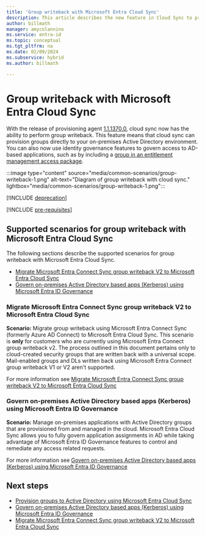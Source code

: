 ```yaml
---
title: 'Group writeback with Microsoft Entra Cloud Sync'
description: This article describes the new feature in Cloud Sync to provision and writeback groups to on-premises AD.
author: billmath
manager: amycolannino
ms.service: entra-id
ms.topic: conceptual
ms.tgt_pltfrm: na
ms.date: 02/09/2024
ms.subservice: hybrid
ms.author: billmath

---
```


# Group writeback with Microsoft Entra Cloud Sync

With the release of provisioning agent [1.1.1370.0](cloud-sync/reference-version-history.md#1113700), cloud sync now has the ability to perform group writeback. This feature means that cloud sync can provision groups directly to your on-premises Active Directory environment. You can also now use identity governance features to govern access to AD-based applications, such as by including a [group in an entitlement management access package](../../id-governance/entitlement-management-group-writeback.md).

 :::image type="content" source="media/common-scenarios/group-writeback-1.png" alt-text="Diagram of group writeback with cloud sync." lightbox="media/common-scenarios/group-writeback-1.png":::

[!INCLUDE [deprecation](~/includes/gwb-v2-deprecation.md)]

[!INCLUDE [pre-requisites](includes/gpad-prereqs.md)]


## Supported scenarios for group writeback with Microsoft Entra Cloud Sync
The following sections describe the supported scenarios for group writeback with Microsoft Entra Cloud Sync.

- [Migrate Microsoft Entra Connect Sync group writeback V2 to Microsoft Entra Cloud Sync](#migrate-microsoft-entra-connect-sync-group-writeback-v2-to-microsoft-entra-cloud-sync)
- [Govern on-premises Active Directory based apps (Kerberos) using Microsoft Entra ID Governance](#govern-on-premises-active-directory-based-apps-kerberos-using-microsoft-entra-id-governance)

###  Migrate Microsoft Entra Connect Sync group writeback V2 to Microsoft Entra Cloud Sync

**Scenario:**  Migrate group writeback using Microsoft Entra Connect Sync (formerly Azure AD Connect) to Microsoft Entra Cloud Sync. This scenario is **only** for customers who are currently using Microsoft Entra Connect group writeback v2. The process outlined in this document pertains only to cloud-created security groups that are written back with a universal scope. Mail-enabled groups and DLs written back using Microsoft Entra Connect group writeback V1 or V2 aren't supported.

For more information see [Migrate Microsoft Entra Connect Sync group writeback V2 to Microsoft Entra Cloud Sync](cloud-sync/migrate-group-writeback.md)

### Govern on-premises Active Directory based apps (Kerberos) using Microsoft Entra ID Governance 

**Scenario:**  Manage on-premises applications with Active Directory groups that are provisioned from and managed in the cloud. Microsoft Entra Cloud Sync allows you to fully govern application assignments in AD while taking advantage of Microsoft Entra ID Governance features to control and remediate any access related requests. 

For more information see [Govern on-premises Active Directory based apps (Kerberos) using Microsoft Entra ID Governance ](cloud-sync/govern-on-premises-groups.md)


## Next steps
- [Provision groups to Active Directory using Microsoft Entra Cloud Sync](cloud-sync/how-to-configure-entra-to-active-directory.md)
- [Govern on-premises Active Directory based apps (Kerberos) using Microsoft Entra ID Governance](cloud-sync/govern-on-premises-groups.md)
- [Migrate Microsoft Entra Connect Sync group writeback V2 to Microsoft Entra Cloud Sync](cloud-sync/migrate-group-writeback.md)
